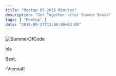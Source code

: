 ```yaml
---
title: "Meetup 09-2016 Minutes"
description: "Get Together after Summer Break"
tags: [ "Meetup" ]
date: "2016-09-27T13:00:00+02:00"
---
```


![SummerOfCode](/img/sun.png) 

bla

<!--more-->



Best,

  -ViennaR
 
